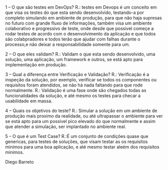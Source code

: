 
1 – O que são testes em DevOps?
R.: testes em Devops é um conceito em que visa os testes do que esta sendo desenvolvido, testando-a por completo simulando em ambiente de produção, para que não haja supresas no futuro com grande fluxo de informações, também visa um ambiente colaborativo e progressivo de teste, onde desde que possivel começe a rodar testes de acordo com o desenvolvimento da aplicação e que todos são colabpradores e todos terão que ajudar com falhas durante o processo,e não deixar a responsabilidade somente para um.

2 – O que eles validam?
R.: Validam o que esta sendo desenvolvido, uma solução, uma aplicação, um framework e  outros, se está apto para implementação em produção.

3 – Qual a diferença entre Verificação e Validação?
R.: Verificação é a inspeção da solução, por exemplo, verificar se todos os componentes ou requisitos foram atendidos, se não há nada faltando para que rode normalmente.
R.: Validação é uma fase onde são chegados todas as funcionalidades da solução, e até mesmo os testes para checar a usabilidade em massa.

4 – Quais os objetivos do teste?
R.: Simular a solução em um ambiente de produção mais proximo da realidade, ou até ultrapassar o ambiente para ver se está apto para um possivel pico elevado do que normalmente e assim que atender a simulação, ser implantado no ambiente real.

5 – O que é um Test Case?
R.:É um conjunto de condições quase que genericas, para testes de soluções, que visam testar as os requisitos minimos para uma boa aplicação, e até mesmo testar aleém dos requisitos minimos.

Diego Barreto
